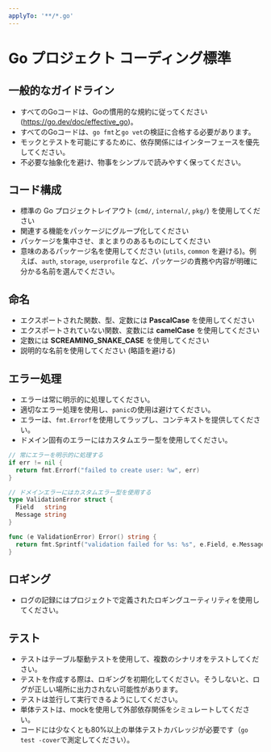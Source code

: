 ```yaml
---
applyTo: '**/*.go'
---
```


# Go プロジェクト コーディング標準

## 一般的なガイドライン

* すべてのGoコードは、Goの慣用的な規約に従ってください (https://go.dev/doc/effective_go)。
* すべてのGoコードは、`go fmt`と`go vet`の検証に合格する必要があります。
* モックとテストを可能にするために、依存関係にはインターフェースを優先してください。
* 不必要な抽象化を避け、物事をシンプルで読みやすく保ってください。

## コード構成

* 標準の Go プロジェクトレイアウト (`cmd/`, `internal/`, `pkg/`) を使用してください
* 関連する機能をパッケージにグループ化してください
* パッケージを集中させ、まとまりのあるものにしてください
* 意味のあるパッケージ名を使用してください (`utils`, `common` を避ける)。例えば、`auth`, `storage`, `userprofile` など、パッケージの責務や内容が明確に分かる名前を選んでください。

## 命名

* エクスポートされた関数、型、定数には **PascalCase** を使用してください
* エクスポートされていない関数、変数には **camelCase** を使用してください
* 定数には **SCREAMING_SNAKE_CASE** を使用してください
* 説明的な名前を使用してください (略語を避ける)

## エラー処理

* エラーは常に明示的に処理してください。
* 適切なエラー処理を使用し、`panic`の使用は避けてください。
* エラーは、`fmt.Errorf`を使用してラップし、コンテキストを提供してください。
* ドメイン固有のエラーにはカスタムエラー型を使用してください。
```go
// 常にエラーを明示的に処理する
if err != nil {
  return fmt.Errorf("failed to create user: %w", err)
}

// ドメインエラーにはカスタムエラー型を使用する
type ValidationError struct {
  Field   string
  Message string
}

func (e ValidationError) Error() string {
  return fmt.Sprintf("validation failed for %s: %s", e.Field, e.Message)
}
```

## ロギング

* ログの記録にはプロジェクトで定義されたロギングユーティリティを使用してください。

## テスト

* テストはテーブル駆動テストを使用して、複数のシナリオをテストしてください。
* テストを作成する際は、ロギングを初期化してください。そうしないと、ログが正しい場所に出力されない可能性があります。
* テストは並行して実行できるようにしてください。
* 単体テストは、mockを使用して外部依存関係をシミュレートしてください。
* コードには少なくとも80%以上の単体テストカバレッジが必要です（`go test -cover`で測定してください）。
